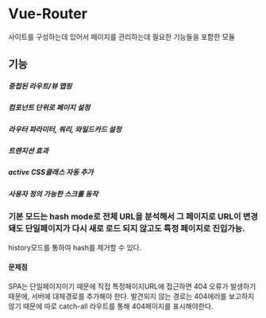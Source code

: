 # Vue-Router
  사이트를 구성하는데 있어서 페이지를 관리하는데 필요한 기능들을 포함한 모듈
## 기능
  ##### 중첩된 라우트/뷰 맵핑
  ##### 컴포넌트 단위로 페이지 설정
  ##### 라우터 파라미터, 쿼리, 와일드카드 설정
  ##### 트랜지션 효과
  ##### active CSS클래스 자동 추가
  ##### 사용자 정의 가능한 스크롤 동작
### 기본 모드는 hash mode로 전체 URL을 분석해서 그 페이지로 URL이 변경돼도 단일페이지가 다시 새로 로드 되지 않고도 특정 페이지로 진입가능.
  history모드를 통하여 hash를 제거할 수 있다.
  #### 문제점
  SPA는 단일페이지이기 때문에 직접 특정페이지URL에 접근하면 404 오류가 발생하기 때문에, 서버에 대체경로를 추가해야 한다.
  발견되지 않는 경로는 404에러를 보고하지 않기 때문에 따로 catch-all 라우트를 통해 404페이지를 표시해야한다.
  
